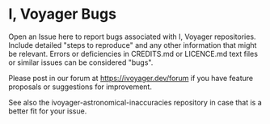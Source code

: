 # I, Voyager Bugs
Open an Issue here to report bugs associated with I, Voyager repositories. Include detailed "steps to reproduce" and any other information that might be relevant. Errors or deficiencies in CREDITS.md or LICENCE.md text files or similar issues can be considered "bugs".

Please post in our forum at https://ivoyager.dev/forum if you have feature proposals or suggestions for improvement.

See also the ivoyager-astronomical-inaccuracies repository in case that is a better fit for your issue.
